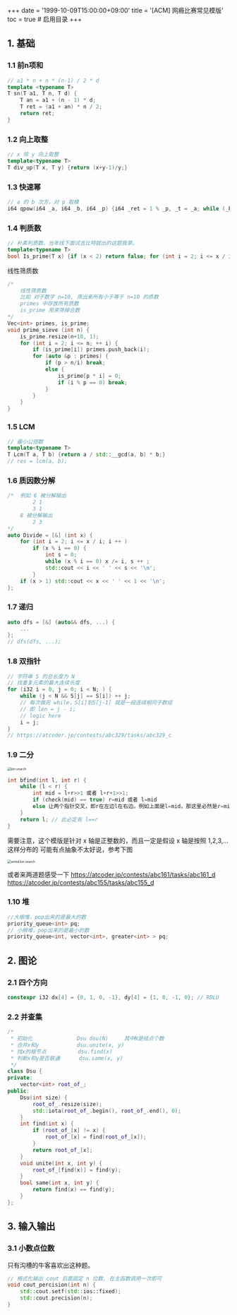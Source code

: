 +++
date = '1999-10-09T15:00:00+09:00'
title = '[ACM] 网瘾比赛常见模版'
toc = true  # 启用目录
+++


## 1. 基础

### 1.1 前n项和
```cpp
// a1 * n + n * (n-1) / 2 * d
template <typename T>
T sn(T a1, T n, T d) {
    T an = a1 + (n - 1) * d;
    T ret = (a1 + an) * n / 2;
    return ret;
}
```
### 1.2 向上取整
```cpp
// x 除 y 向上取整
template<typename T>
T div_up(T x, T y) {return (x+y-1)/y;}
```
### 1.3 快速幂
```cpp
// a 的 b 次方，对 p 取模
i64 qpow(i64 _a, i64 _b, i64 _p) {i64 _ret = 1 % _p, _t = _a; while (_b) {if (_b&1) _ret = _ret * _t % _p; _t = _t * _t % _p; _b >>= 1;} return _ret;}
```

### 1.4 判质数
```cpp
// 朴素判质数。当年线下面试吉比特就出的这题我草。
template<typename T>
bool Is_prime(T x) {if (x < 2) return false; for (int i = 2; i <= x / i; i ++ ) if (x % i == 0) return false; return true;}
```

线性筛质数
```cpp
/* 
    线性筛质数
    比如 对于数字 n=10, 筛出来所有小于等于 n=10 的质数
    primes 中存放所有质数
    is_prime 用来筛掉合数
*/
Vec<int> primes, is_prime;
void prime_sieve (int n) {
    is_prime.resize(n+10, 1);
    for (int i = 2; i <= n; ++ i) {
        if (is_prime[i]) primes.push_back(i);
        for (auto &p : primes) {
            if (p > n/i) break;
            else {
                is_prime[p * i] = 0;
                if (i % p == 0) break;
            }
        }
    }
}
```

### 1.5 LCM
```cpp
// 最小公倍数
template<typename T>
T Lcm(T a, T b) {return a / std::__gcd(a, b) * b;}
// res = lcm(a, b);
```

### 1.6 质因数分解
```cpp
/*  例如 6 被分解输出
        2 1
        3 1
    8 被分解输出
        2 3
*/
auto Divide = [&] (int x) {
    for (int i = 2; i <= x / i; i ++ )
        if (x % i == 0) {
            int s = 0;
            while (x % i == 0) x /= i, s ++ ;
            std::cout << i << ' ' << s << '\n';
        }
    if (x > 1) std::cout << x << ' ' << 1 << '\n';
};
```

### 1.7 递归
```cpp
auto dfs = [&] (auto&& dfs, ...) {
    ...
};
// dfs(dfs, ...);
```

### 1.8 双指针
```cpp
// 字符串 S 的总长度为 N
// 找重复元素的最大连续长度
for (i32 i = 0, j = 0; i < N; ) {
    while (j < N && S[j] == S[i]) ++ j; 
    // 每次做完 while，S[i]到S[j-1] 就是一段连续相同子数组 
    // 即 len = j - i;
    // logic here
    i = j;
}
// https://atcoder.jp/contests/abc329/tasks/abc329_c
```

### 1.9 二分
<img src="/images/binary_search.png" alt="bin search" style="zoom:50%;" />

```cpp
int bfind(int l, int r) {
    while (l < r) {
        int mid = l+r>>1 或者 l+r+1>>1;
        if (check(mid) == true) r=mid 或者 l=mid
        else 让两个指针交叉，即r在左边l在右边。例如上面是l=mid，那这里必然是r=mid-1 
    }
    return l; // 此必定有 l==r
}
```
需要注意，这个模版是针对 x 轴是正整数的，而且一定是假设 x 轴是按照 1,2,3,... 这样分布的
可能有点抽象不太好说，参考下图

<img src="/images/wired_bin_search.png" alt="wired bin search" style="zoom:50%;" />

或者来两道题感受一下
https://atcoder.jp/contests/abc161/tasks/abc161_d 
https://atcoder.jp/contests/abc155/tasks/abc155_d 

### 1.10 堆
```cpp
//大根堆，pop出来的是最大的数
priority_queue<int> pq;
// 小根堆，pop出来的是最小的数
priority_queue<int, vector<int>, greater<int> > pq;
```

## 2. 图论
### 2.1 四个方向
```cpp
constexpr i32 dx[4] = {0, 1, 0, -1}, dy[4] = {1, 0, -1, 0}; // RDLU
```

### 2.2 并查集
```cpp
/*
 * 初始化              Dsu dsu(N)     其中N是结点个数
 * 合并x和y            dsu.unite(x, y)
 * 找x的根节点          dsu.find(x)
 * 判断x和y是否联通      dsu.same(x, y)
 */
class Dsu {
private:
    vector<int> root_of_;
public:
    Dsu(int size) {
        root_of_.resize(size);
        std::iota(root_of_.begin(), root_of_.end(), 0);
    }
    int find(int x) {
        if (root_of_[x] != x) {
            root_of_[x] = find(root_of_[x]);
        }
        return root_of_[x];
    }
    void unite(int x, int y) {
        root_of_[find(x)] = find(y);
    }
    bool same(int x, int y) {
        return find(x) == find(y);
    }
};
```

## 3. 输入输出
### 3.1 小数点位数
只有沟槽的牛客喜欢出这种题。
```cpp
// 格式化输出 cout 后面固定 n 位数, 在主函数调用一次即可
void cout_percision(int n) {
    std::cout.setf(std::ios::fixed);
    std::cout.precision(n);
}
```

